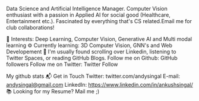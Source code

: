 
Data Science and Artificial Intelligence Manager. Computer Vision enthusiast with a passion in Applied AI for social good (Healthcare, Entertainment etc.). Fascinated by everything that's CS related.Email me for club collaborations!

🌱 Interests: Deep Learning, Computer Vision, Generative AI and Multi modal learning
⚙️ Currently learning: 3D Computer Vision, GNN's and Web Developement
💬 I'm usually found scrolling over Linkedin, listening to Twitter Spaces, or reading GitHub Blogs.
Follow me on Github: GitHub followers
Follow me on Twitter: Twitter Follow

My github stats
📬 Get in Touch
Twitter: twitter.com/andysingal
E-mail: andysingal@gmail.com
LinkedIn: https://www.linkedin.com/in/ankushsingal/
📚 Looking for my Resume? Mail me ;)

